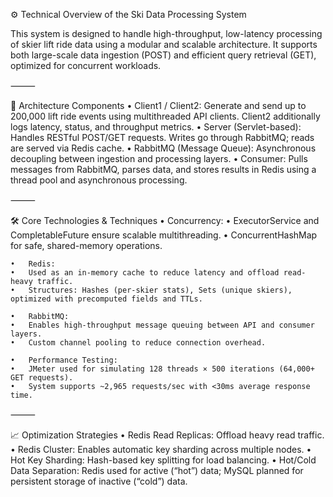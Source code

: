 ⚙️ Technical Overview of the Ski Data Processing System

This system is designed to handle high-throughput, low-latency processing of skier lift ride data using a modular and scalable architecture. It supports both large-scale data ingestion (POST) and efficient query retrieval (GET), optimized for concurrent workloads.

⸻

🧱 Architecture Components
	•	Client1 / Client2: Generate and send up to 200,000 lift ride events using multithreaded API clients. Client2 additionally logs latency, status, and throughput metrics.
	•	Server (Servlet-based): Handles RESTful POST/GET requests. Writes go through RabbitMQ; reads are served via Redis cache.
	•	RabbitMQ (Message Queue): Asynchronous decoupling between ingestion and processing layers.
	•	Consumer: Pulls messages from RabbitMQ, parses data, and stores results in Redis using a thread pool and asynchronous processing.

⸻

🛠️ Core Technologies & Techniques
	•	Concurrency:
	•	ExecutorService and CompletableFuture ensure scalable multithreading.
	•	ConcurrentHashMap for safe, shared-memory operations.

	•	Redis:
	•	Used as an in-memory cache to reduce latency and offload read-heavy traffic.
	•	Structures: Hashes (per-skier stats), Sets (unique skiers), optimized with precomputed fields and TTLs.

	•	RabbitMQ:
	•	Enables high-throughput message queuing between API and consumer layers.
	•	Custom channel pooling to reduce connection overhead.

	•	Performance Testing:
	•	JMeter used for simulating 128 threads × 500 iterations (64,000+ GET requests).
	•	System supports ~2,965 requests/sec with <30ms average response time.

⸻

📈 Optimization Strategies
	•	Redis Read Replicas: Offload heavy read traffic.
	•	Redis Cluster: Enables automatic key sharding across multiple nodes.
	•	Hot Key Sharding: Hash-based key splitting for load balancing.
	•	Hot/Cold Data Separation: Redis used for active (“hot”) data; MySQL planned for persistent storage of inactive (“cold”) data.
